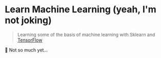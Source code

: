 # Learn Machine Learning (yeah, I'm not joking)

> Learning some of the basis of machine learning with Sklearn and [TensorFlow](https://github.com/tensorflow/tensorflow)

:construction: Not so much yet...
